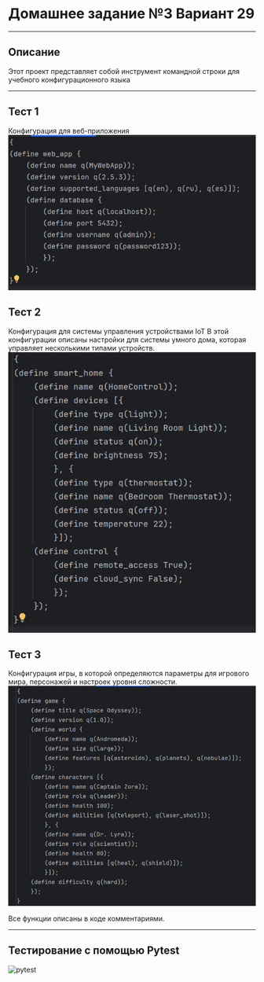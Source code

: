 # Домашнее задание №3 Вариант 29
___
## Описание
Этот проект представляет собой инструмент командной строки для учебного конфигурационного языка
___
## Тест 1 
Конфигурация для веб-приложения
![test1](https://github.com/kseniauuy/konfupr3/blob/main/img/web.png)
## Тест 2
Конфигурация для системы управления устройствами IoT
В этой конфигурации описаны настройки для системы умного дома, которая управляет несколькими типами устройств.
![test2](https://github.com/kseniauuy/konfupr3/blob/main/img/Iot.png)
## Тест 3
Конфигурация игры, в которой определяются параметры для игрового мира, персонажей и настроек уровня сложности.
![test3](https://github.com/kseniauuy/konfupr3/blob/main/img/game.png)

Все функции описаны в коде комментариями.
___
## Тестирование с помощью Pytest
![pytest](https://github.com/d1nech/KonfUpravlenie/blob/main/HW№3/testimg/pytest.png?raw=true)
